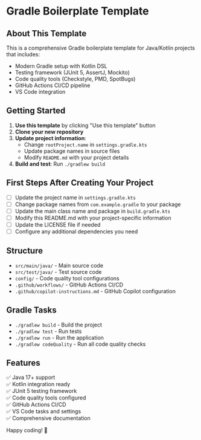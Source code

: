 # Gradle Boilerplate Template

## About This Template

This is a comprehensive Gradle boilerplate template for Java/Kotlin projects that includes:

- Modern Gradle setup with Kotlin DSL
- Testing framework (JUnit 5, AssertJ, Mockito)
- Code quality tools (Checkstyle, PMD, SpotBugs)
- GitHub Actions CI/CD pipeline
- VS Code integration

## Getting Started

1. **Use this template** by clicking "Use this template" button
2. **Clone your new repository**
3. **Update project information**:
   - Change `rootProject.name` in `settings.gradle.kts`
   - Update package names in source files
   - Modify `README.md` with your project details
4. **Build and test**: Run `./gradlew build`

## First Steps After Creating Your Project

- [ ] Update the project name in `settings.gradle.kts`
- [ ] Change package names from `com.example.gradle` to your package
- [ ] Update the main class name and package in `build.gradle.kts`
- [ ] Modify this README.md with your project-specific information
- [ ] Update the LICENSE file if needed
- [ ] Configure any additional dependencies you need

## Structure

- `src/main/java/` - Main source code
- `src/test/java/` - Test source code  
- `config/` - Code quality tool configurations
- `.github/workflows/` - GitHub Actions CI/CD
- `.github/copilot-instructions.md` - GitHub Copilot configuration

## Gradle Tasks

- `./gradlew build` - Build the project
- `./gradlew test` - Run tests
- `./gradlew run` - Run the application
- `./gradlew codeQuality` - Run all code quality checks

## Features

✅ Java 17+ support  
✅ Kotlin integration ready  
✅ JUnit 5 testing framework  
✅ Code quality tools configured  
✅ GitHub Actions CI/CD  
✅ VS Code tasks and settings  
✅ Comprehensive documentation  

Happy coding! 🚀
